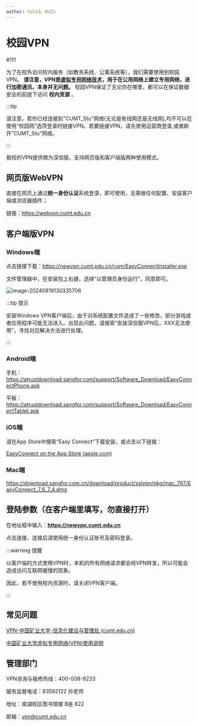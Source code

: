 ```yaml
---
author: Yolo3、HeZi
---
```


# 校园VPN

#111

为了在校外访问校内服务（如教务系统、公寓系统等），我们需要使用到校园VPN。 **请注意，VPN是[虚拟专用网络技术](https://baike.baidu.com/item/%E8%99%9A%E6%8B%9F%E4%B8%93%E7%94%A8%E7%BD%91%E7%BB%9C/8747869)，用于在公用网络上建立专用网络，进行加密通讯，本身并无问题。** 校园VPN保证了无论你在哪里，都可以在保证数据安全的前提下访问 **校内资源** 。

:::tip

请注意，若你已经连接到"CUMT_Stu"网络(无论是有线网还是无线网),均不可以在使用“校园网”选项登录时链接VPN。若要链接VPN，请先使用运营商登录,或者断开"CUMT_Stu"网络。

:::

我校的VPN提供商为深信服，支持网页版和客户端版两种使用模式。


## 网页版WebVPN

直接在网页上通过**统一身份认证**系统登录，即可使用，无需做任何配置、安装客户端或浏览器插件；

链接：https://webvpn.cumt.edu.cn

## 客户端版VPN

### Windows端

点击链接下载：https://newvpn.cumt.edu.cn/com/EasyConnectInstaller.exe

文件管理器中，在安装包上右键，选择“以管理员身份运行”，同意即可。

![image-20240819130335706](https://s2.loli.net/2024/08/19/9YxlMFQHWTaXbK3.png)

:::tip 提示

安装Windows VPN客户端后，由于对系统配置文件造成了一些修改，部分游戏或者应用程序可能无法进入。出现此问题，请搜索“安装深信服VPN后，XXX无法使用”，寻找对应解决方法进行处理。 

:::

### Android端

手机：https://atrustdownload.sangfor.com/support/Software_Download/EasyConnectPhone.apk

平板：https://atrustdownload.sangfor.com/support/Software_Download/EasyConnectTablet.apk

### iOS端

请在App Store中搜索“Easy Connect”下载安装，或点击以下链接：

[EasyConnect on the App Store (apple.com)](https://apps.apple.com/us/app/easyconnect/id440460214)

### Mac端

https://download.sangfor.com.cn/download/product/sslvpn/pkg/mac_767/EasyConnect_7_6_7_4.dmg


## 登陆参数（在客户端里填写，勿直接打开）

在地址框中输入：**https://newvpn.cumt.edu.cn**

点击连接，连接后请使用统一身份认证账号及密码登录。

:::warning 提醒

以客户端的方式使用VPN时，本机的所有网络请求都会经VPN转发，所以可能会造成访问互联网缓慢的现象。

因此，若不使用校内资源时，请关闭VPN客户端。

:::

## 常见问题

[VPN-中国矿业大学-信息化建设与管理处 (cumt.edu.cn)](https://nic.cumt.edu.cn/fwzn/VPN.htm#Q1)

[中国矿业大学虚拟专用网络(VPN)使用说明](https://www.cumt.edu.cn/a8/b4/c19686a567476/page.htm)

## 管理部门

VPN咨询与报修热线：400-008-9233

服务监督电话：83592122  孙老师

地址：南湖校区图书馆楼 B座 822

邮箱：vpn@cumt.edu.cn


